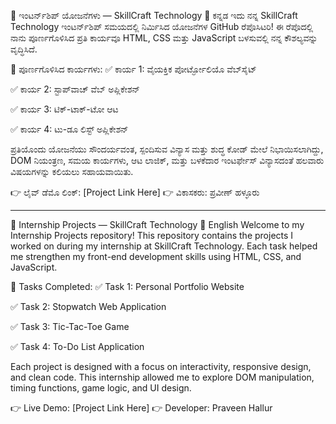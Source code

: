 📁 ಇಂಟರ್ನ್‌ಶಿಪ್ ಯೋಜನೆಗಳು — SkillCraft Technology
🚀 ಕನ್ನಡ
ಇದು ನನ್ನ SkillCraft Technology ಇಂಟರ್ನ್‌ಶಿಪ್ ಸಮಯದಲ್ಲಿ ನಿರ್ಮಿಸಿದ ಯೋಜನೆಗಳ GitHub ರೆಪೊಸಿಟರಿ!
ಈ ರೆಪೊದಲ್ಲಿ ನಾನು ಪೂರ್ಣಗೊಳಿಸಿದ ಪ್ರತಿ ಕಾರ್ಯವೂ HTML, CSS ಮತ್ತು JavaScript ಬಳಸುವಲ್ಲಿ ನನ್ನ ಕೌಶಲ್ಯವನ್ನು ವೃದ್ಧಿಸಿದೆ.

📌 ಪೂರ್ಣಗೊಳಿಸಿದ ಕಾರ್ಯಗಳು:
✅ ಕಾರ್ಯ 1: ವೈಯಕ್ತಿಕ ಪೋರ್ಟ್ಫೋಲಿಯೊ ವೆಬ್‌ಸೈಟ್

✅ ಕಾರ್ಯ 2: ಸ್ಟಾಪ್‌ವಾಚ್ ವೆಬ್ ಅಪ್ಲಿಕೇಶನ್

✅ ಕಾರ್ಯ 3: ಟಿಕ್-ಟಾಕ್-ಟೋ ಆಟ

✅ ಕಾರ್ಯ 4: ಟು-ಡೂ ಲಿಸ್ಟ್ ಅಪ್ಲಿಕೇಶನ್

ಪ್ರತಿಯೊಂದು ಯೋಜನೆಯು ಸೌಂದರ್ಯವಂತ, ಸ್ಪಂದಿಸುವ ವಿನ್ಯಾಸ ಮತ್ತು ಶುದ್ಧ ಕೋಡ್‌ ಮೇಲೆ ನಿಭಾಯಿಸಲಾಗಿದ್ದು, DOM ನಿಯಂತ್ರಣ, ಸಮಯ ಕಾರ್ಯಗಳು, ಆಟ ಲಾಜಿಕ್, ಮತ್ತು ಬಳಕೆದಾರ ಇಂಟರ್ಫೇಸ್ ವಿನ್ಯಾಸದಂತೆ ಹಲವಾರು ವಿಷಯಗಳನ್ನು ಕಲಿಯಲು ಸಹಾಯವಾಯಿತು.

👉 ಲೈವ್ ಡೆಮೊ ಲಿಂಕ್: [Project Link Here]
👉 ವಿಕಾಸಕರು: ಪ್ರವೀಣ್ ಹಳ್ಳೂರು

____________________________________________________________________________________________________________________________________________________________________



📁 Internship Projects — SkillCraft Technology
🚀 English
Welcome to my Internship Projects repository!
This repository contains the projects I worked on during my internship at SkillCraft Technology. Each task helped me strengthen my front-end development skills using HTML, CSS, and JavaScript.

📌 Tasks Completed:
✅ Task 1: Personal Portfolio Website

✅ Task 2: Stopwatch Web Application

✅ Task 3: Tic-Tac-Toe Game

✅ Task 4: To-Do List Application

Each project is designed with a focus on interactivity, responsive design, and clean code.
This internship allowed me to explore DOM manipulation, timing functions, game logic, and UI design.

👉 Live Demo: [Project Link Here]
👉 Developer: Praveen Hallur

